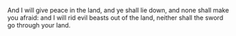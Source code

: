 And I will give peace in the land, and ye shall lie down, and none shall make you afraid: and I will rid evil beasts out of the land, neither shall the sword go through your land.
